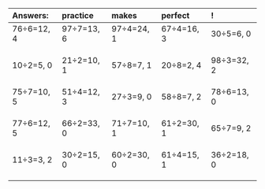 | Answers: | practice | makes | perfect | ! |
| :--- | :--- | :--- | :--- | :--- |
| 76÷6=12, 4 | 97÷7=13, 6 | 97÷4=24, 1 | 67÷4=16, 3 | 30÷5=6, 0 | 
|   |   |   |   |   | 
|   |   |   |   |   | 
|   |   |   |   |   | 
| 10÷2=5, 0 | 21÷2=10, 1 | 57÷8=7, 1 | 20÷8=2, 4 | 98÷3=32, 2 | 
|   |   |   |   |   | 
|   |   |   |   |   | 
|   |   |   |   |   | 
| 75÷7=10, 5 | 51÷4=12, 3 | 27÷3=9, 0 | 58÷8=7, 2 | 78÷6=13, 0 | 
|   |   |   |   |   | 
|   |   |   |   |   | 
|   |   |   |   |   | 
| 77÷6=12, 5 | 66÷2=33, 0 | 71÷7=10, 1 | 61÷2=30, 1 | 65÷7=9, 2 | 
|   |   |   |   |   | 
|   |   |   |   |   | 
|   |   |   |   |   | 
| 11÷3=3, 2 | 30÷2=15, 0 | 60÷2=30, 0 | 61÷4=15, 1 | 36÷2=18, 0 | 
|   |   |   |   |   | 
|   |   |   |   |   | 
|   |   |   |   |   | 
